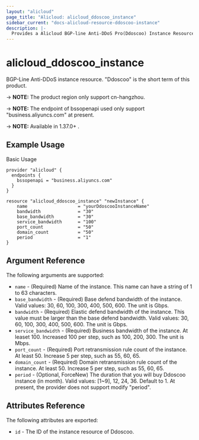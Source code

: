```yaml
---
layout: "alicloud"
page_title: "Alicloud: alicloud_ddoscoo_instance"
sidebar_current: "docs-alicloud-resource-ddoscoo-instance"
description: |-
  Provides a Alicloud BGP-line Anti-DDoS Pro(Ddoscoo) Instance Resource.
---
```


# alicloud_ddoscoo_instance

BGP-Line Anti-DDoS instance resource. "Ddoscoo" is the short term of this product.

-> **NOTE:** The product region only support cn-hangzhou.

-> **NOTE:** The endpoint of bssopenapi used only support "business.aliyuncs.com" at present.

-> **NOTE:** Available in 1.37.0+ .

## Example Usage

Basic Usage

```
provider "alicloud" {
  endpoints {
    bssopenapi = "business.aliyuncs.com"
  }
}

resource "alicloud_ddoscoo_instance" "newInstance" {
    name                   = "yourDdoscooInstanceName"
    bandwidth              = "30"
    base_bandwidth         = "30"
    service_bandwidth      = "100"
    port_count             = "50"
    domain_count           = "50"
    period                 = "1"
}
```
## Argument Reference

The following arguments are supported:

* `name` - (Required) Name of the instance. This name can have a string of 1 to 63 characters.
* `base_bandwidth` - (Required) Base defend bandwidth of the instance. Valid values: 30, 60, 100, 300, 400, 500, 600. The unit is Gbps.
* `bandwidth` - (Required) Elastic defend bandwidth of the instance. This value must be larger than the base defend bandwidth. Valid values: 30, 60, 100, 300, 400, 500, 600. The unit is Gbps.
* `service_bandwidth` - (Required) Business bandwidth of the instance. At leaset 100. Increased 100 per step, such as 100, 200, 300. The unit is Mbps.
* `port_count` - (Required) Port retransmission rule count of the instance. At least 50. Increase 5 per step, such as 55, 60, 65.
* `domain_count` - (Required) Domain retransmission rule count of the instance. At least 50. Increase 5 per step, such as 55, 60, 65.
* `period` - (Optional, ForceNew) The duration that you will buy Ddoscoo instance (in month). Valid values: [1~9], 12, 24, 36. Default to 1. At present, the provider does not support modify "period".

## Attributes Reference

The following attributes are exported:

* `id` - The ID of the instance resource of Ddoscoo.